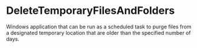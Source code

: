 # DeleteTemporaryFilesAndFolders
Windows application that can be run as a scheduled task to purge files from a designated temporary location that are older than the specified number of days.
